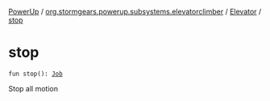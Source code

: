 [PowerUp](../../index.md) / [org.stormgears.powerup.subsystems.elevatorclimber](../index.md) / [Elevator](index.md) / [stop](./stop.md)

# stop

`fun stop(): `[`Job`](https://kotlin.github.io/kotlinx.coroutines/kotlinx-coroutines-core/kotlinx.coroutines.experimental/-job/index.html)

Stop all motion

